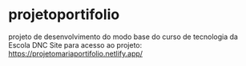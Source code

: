 # projetoportifolio
projeto de desenvolvimento do modo base do curso de tecnologia da Escola DNC
Site para acesso ao projeto: https://projetomariaportifolio.netlify.app/<br>
